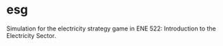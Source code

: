 # esg
Simulation for the electricity strategy game in ENE 522: Introduction to the Electricity Sector.
